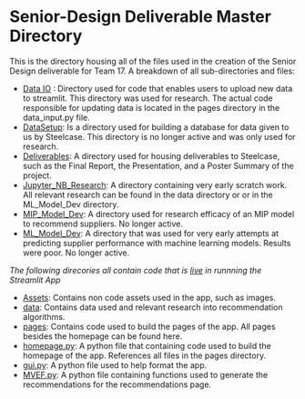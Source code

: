 # Senior-Design Deliverable Master Directory
 This is the directory housing all of the files used in the creation of the Senior Design deliverable for Team 17.
 A breakdown of all sub-directories and files:

- <ins> Data IO</ins> : Directory used for code that enables users to upload new data to streamlit. This directory was used for research. The actual code responsible for updating data is located in the pages directory in the data_input.py file.
- <ins>DataSetup</ins>: Is a directory used for building a database for data given to us by Steelcase. This directory is no longer active and was only used for research.
- <ins>Deliverables</ins>: A directory used for housing deliverables to Steelcase, such as the Final Report, the Presentation, and a Poster Summary of the project.
- <ins>Jupyter_NB_Research</ins>: A directory containing very early scratch work. All relevant research can be found in the data directory or or in the  ML_Model_Dev directory.
- <ins>MIP_Model_Dev</ins>: A directory used for research efficacy of an MIP model to recommend suppliers. No longer active. 
- <ins>ML_Model_Dev</ins>: A directory that was used for very early attempts at predicting supplier performance with machine learning models. Results were poor. No longer active. 

*The following direcories all contain code that is <ins>live</ins> in runnning the Streamlit App*
- <ins>Assets</ins>: Contains non code assets used in the app, such as images.
- <ins>data</ins>: Contains data used and relevant research into recommendation algorithms.
- <ins>pages</ins>: Contains code used to build the pages of the app. All pages besides the homepage can be found here.
- <ins>homepage.py</ins>: A python file that containing code used to build the homepage of the app. References all files in the pages directory.
- <ins>gui.py</ins>: A python file used to help format the app.
- <ins>MVEF.py</ins>: A python file containing functions used to generate the recommendations for the recommendations page.
